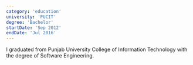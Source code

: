 ```yaml
---
category: 'education'
university: 'PUCIT'
degree: 'Bachelor'
startDate: 'Sep 2012'
endDate: 'Jul 2016'
---
```


I graduated from Punjab University College of Information Technology with the degree of Software Engineering.
